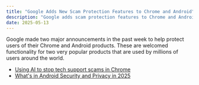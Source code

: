 ```yaml
---
title: "Google Adds New Scam Protection Features to Chrome and Android"
description: "Google adds scam protection features to Chrome and Android products"
date: 2025-05-13
---
```


Google made two major announcements in the past week to help protect users of their Chrome and Android products. These are welcomed functionality for two very popular products that are used by millions of users around the world.

- [Using AI to stop tech support scams in Chrome](https://security.googleblog.com/2025/05/using-ai-to-stop-tech-support-scams-in.html)
- [What's in Android Security and Privacy in 2025](https://security.googleblog.com/2025/05/whats-new-in-android-security-privacy-2025.html)
